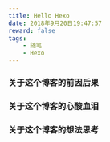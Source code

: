 ```yaml
---
title: Hello Hexo
date: 2018年9月20日19:47:57
reward: false
tags:
    - 随笔
    - Hexo
---
```


### 关于这个博客的前因后果

### 关于这个博客的心酸血泪

### 关于这个博客的想法思考


